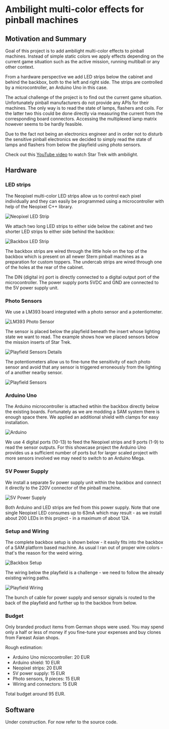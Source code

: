 # Ambilight multi-color effects for pinball machines

## Motivation and Summary

Goal of this project is to add ambilight multi-color effects to pinball machines. Instead of simple static colors we apply effects depending on the current game situation such as the active mission, running multiball or any other context.

From a hardware perspective we add LED strips below the cabinet and behind the backbox, both to the left and right side. The strips are controlled by a microcontroller, an Arduino Uno in this case.

The actual challenge of the project is to find out the current game situation. Unfortunately pinball manufacturers do not provide any APIs for their machines. The only way is to read the state of lamps, flashers and coils. For the latter two this could be  done directly via measuring the current from the corresponding board connectors. Accessing the multiplexed lamp matrix however seems to be hardly feasible.

Due to the fact not being an electronics engineer and in order not to disturb the sensitive pinball electronics we decided to simply read the state of lamps and flashers from below the playfield using photo sensors.

Check out this [YouTube video](https://www.youtube.com/watch?v=rxIm8FgeuAI) to watch Star Trek with ambilight.

## Hardware

### LED strips

The Neopixel multi-color LED strips allow us to control each pixel individually and they can easily be programmed using a microcontroller with help of the Neopixel C++ library.

![Neopixel LED Strip][neopixelstrip]

We attach two long LED strips to either side below the cabinet and two shorter LED strips to either side behind the backbox:

![Backbox LED Strip][backboxledstrip]

The backbox strips are wired through the little hole on the top of the backbox which is present on all newer Stern pinball machines as a preparation for custom toppers. The undercab strips are wired through one of the holes at the rear of the cabinet.

The DIN (digital in) port is directly connected to a digital output port of the microcontroller. The power supply ports 5VDC and GND are connected to the 5V power supply unit.

### Photo Sensors

We use a LM393 board integrated with a photo sensor and a potentiometer.

![LM393 Photo Sensor][photosensor]

The sensor is placed below the playfield beneath the insert whose lighting state we want to read. The example shows how we placed sensors below the mission inserts of Star Trek.

![Playfield Sensors Details][playfieldsensorsdetails]

The potentiometers allow us to fine-tune the sensitivity of each photo sensor and avoid that any sensor is triggered erroneously from the lighting of a another nearby sensor.

![Playfield Sensors][playfieldsensors]

### Arduino Uno

The Arduino microcontroller is attached wtihin the backbox directly below the existing boards. Fortunately as we are modding a SAM system there is enough space there. We applied an additional shield with clamps for easy installation.

![Arduino][arduinoconnections]

We use 4 digital ports (10-13) to feed the Neopixel strips and 9 ports (1-9) to read the sensor outputs. For this showcase project the Arduino Uno provides us a sufficient number of ports but for larger scaled project with more sensors involved we may need to switch to an Arduino Mega.

### 5V Power Supply

We install a separate 5v power supply unit within the backbox and connect it directly to the 220V connector of the pinball machine.

![5V Power Supply][powersupply]

Both Arduino and LED strips are fed from this power supply. Note that one single Neopixel LED consumes up to 63mA which may result - as we install about 200 LEDs in this project - in a maximum of about 12A.

### Setup and Wiring

The complete backbox setup is shown below - it easily fits into the backbox of a SAM platform based machine. As usual I ran out of proper wire colors - that's the reason for the weird wiring.

![Backbox Setup][backboxwiring]

The wiring below the playfield is a challenge - we need to follow the already existing wiring paths.

![Playfield Wiring][playfieldwiring]

The bunch of cable for power supply and sensor signals is routed to the back of the playfield and further up to the backbox from below.

### Budget

Only branded product items from German shops were used. You may spend only a half or less of money if you fine-tune your expenses and buy clones from Fareast Asian shops.

Rough estimation:

- Arduino Uno microcontroller: 20 EUR
- Arduino shield: 10 EUR
- Neopixel strips: 20 EUR
- 5V power supply: 15 EUR
- Photo sensors, 9 pieces: 15 EUR
- Wiring and connectors: 15 EUR

Total budget around 95 EUR.

[powersupply]: https://github.com/reilo/flip4fun-neopixel/blob/main/pictures/5V-Power-Supply.jpg?raw=true

[arduinoconnections]: https://github.com/reilo/flip4fun-neopixel/blob/main/pictures/Arduino-Connections.jpg?raw=true

[backboxledstrip]: https://github.com/reilo/flip4fun-neopixel/blob/main/pictures/Backbox-LED-Strip.jpg?raw=true

[backboxwiring]: https://github.com/reilo/flip4fun-neopixel/blob/main/pictures/Backbox-Setup.jpg?raw=true

[photosensor]: https://github.com/reilo/flip4fun-neopixel/blob/main/pictures/LM393-Photo-Sensor.jpg?raw=true

[neopixelstrip]: https://github.com/reilo/flip4fun-neopixel/blob/main/pictures/Neopixel-Strip.jpg?raw=true

[playfieldsensors]: https://github.com/reilo/flip4fun-neopixel/blob/main/pictures/Playfield-Sensors.jpg?raw=true

[playfieldsensorsdetails]: https://github.com/reilo/flip4fun-neopixel/blob/main/pictures/Playfield-Sensors-Details.jpg?raw=true 

[playfieldwiring]: https://github.com/reilo/flip4fun-neopixel/blob/main/pictures/Playfield-Wiring-Challenge.jpg?raw=true

## Software

Under construction. For now refer to the source code.